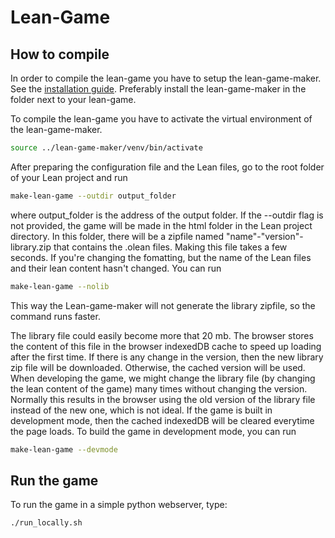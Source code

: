 # Lean-Game

## How to compile

In order to compile the lean-game you have to setup the lean-game-maker.
See the [installation guide](https://github.com/LukasBenner/lean-game-maker/blob/master/INSTALL.md).
Preferably install the lean-game-maker in the
folder next to your lean-game.

To compile the lean-game you have to activate the virtual environment of the lean-game-maker.

```bash
source ../lean-game-maker/venv/bin/activate
```

After preparing the configuration file and the Lean files, go to the root folder of your Lean project and run

```bash
make-lean-game --outdir output_folder
```

where output_folder is the address of the output folder. If the --outdir flag is not provided, the game will be made in the html folder in the Lean project directory. In this folder, there will be a zipfile named "name"-"version"-library.zip that contains the .olean files. Making this file takes a few seconds. If you're changing the fomatting, but the name of the Lean files and their lean content hasn't changed. You can run

```bash
make-lean-game --nolib
```

This way the Lean-game-maker will not generate the library zipfile, so the command runs faster.

The library file could easily become more that 20 mb. The browser stores the content of this file in the browser indexedDB cache to speed up loading after the first time. If there is any change in the version, then the new library zip file will be downloaded. Otherwise, the cached version will be used. When developing the game, we might change the library file (by changing the lean content of the game) many times without changing the version. Normally this results in the browser using the old version of the library file instead of the new one, which is not ideal. If the game is built in development mode, then the cached indexedDB will be cleared everytime the page loads. To build the game in development mode, you can run

```bash
make-lean-game --devmode
```

## Run the game

To run the game in a simple python webserver, type:

```bash
./run_locally.sh
```